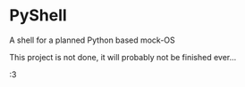 # PyShell
A shell for a planned Python based mock-OS

This project is not done, it will probably not be finished ever...

:3